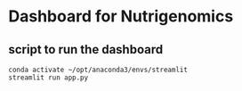 # Dashboard for Nutrigenomics



## script to run the dashboard

```
conda activate ~/opt/anaconda3/envs/streamlit
streamlit run app.py
```